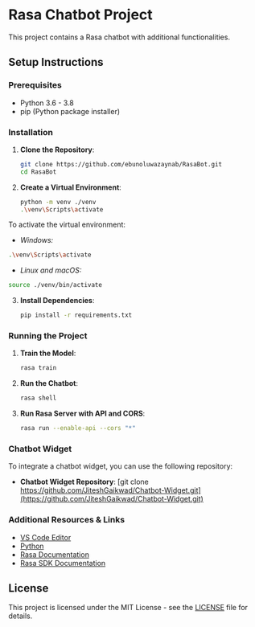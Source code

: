 # Rasa Chatbot Project

This project contains a Rasa chatbot with additional functionalities.

## Setup Instructions

### Prerequisites
- Python 3.6 - 3.8
- pip (Python package installer)

### Installation

1. **Clone the Repository**:
    ```bash
    git clone https://github.com/ebunoluwazaynab/RasaBot.git
    cd RasaBot
    ```

2. **Create a Virtual Environment**:
    ```bash
    python -m venv ./venv 
    .\venv\Scripts\activate
    ```
To activate the virtual environment:

- *Windows:*

```sh
.\venv\Scripts\activate
```

- *Linux and macOS:*

```sh
source ./venv/bin/activate
```

3. **Install Dependencies**:
    ```bash
    pip install -r requirements.txt
    ```

### Running the Project

1. **Train the Model**:
    ```bash
    rasa train
    ```

2. **Run the Chatbot**:
    ```bash
    rasa shell
    ```

3. **Run Rasa Server with API and CORS**:
    ```bash
    rasa run --enable-api --cors "*"
    ```

### Chatbot Widget

To integrate a chatbot widget, you can use the following repository:
- **Chatbot Widget Repository**: [git clone https://github.com/JiteshGaikwad/Chatbot-Widget.git](https://github.com/JiteshGaikwad/Chatbot-Widget.git)

### Additional Resources & Links
- [VS Code Editor](https://code.visualstudio.com/download)
- [Python](https://www.python.org/downloads/release/python-3810/)
- [Rasa Documentation](https://rasa.com/docs/)
- [Rasa SDK Documentation](https://rasa.com/docs/rasa/sdk/)

## License

This project is licensed under the MIT License - see the [LICENSE](LICENSE) file for details.
